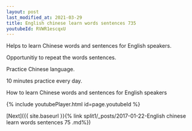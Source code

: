```yaml
---
layout: post
last_modified_at: 2021-03-29
title: English chinese learn words sentences 735 
youtubeId: RVWR1escqxU
---
```

 
 
Helps to learn Chinese words and sentences for English speakers.

Opportunitiy to repeat the words sentences. 

Practice Chinese language. 
 
10 minutes practice every day. 
 
How to learn Chinese words and sentences for English speakers 
 
{% include youtubePlayer.html id=page.youtubeId %}
 
 
[Next]({{ site.baseurl }}{% link  split1/_posts/2017-01-22-English chinese learn words sentences 75 .md%})
 
